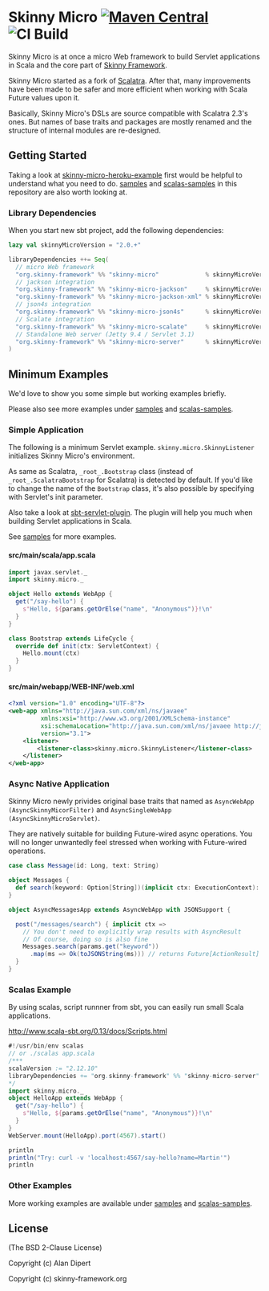 # Skinny Micro [![Maven Central](https://img.shields.io/maven-central/v/org.skinny-framework/skinny-micro_2.12.svg?label=Maven%20Central)](http://search.maven.org/#search%7Cga%7C1%7Cg%3A%22org.skinny-framework%22%20a%3A%22skinny-micro_2.12%22) ![CI Build](https://github.com/skinny-framework/skinny-micro/workflows/CI%20Build/badge.svg)

Skinny Micro is at once a micro Web framework to build Servlet applications in Scala and the core part of [Skinny Framework](http://skinny-framework.org/).

Skinny Micro started as a fork of [Scalatra](http://scalatra.org/). After that, many improvements have been made to be safer and more efficient when working with Scala Future values upon it.

Basically, Skinny Micro's DSLs are source compatible with Scalatra 2.3's ones. But names of base traits and packages are mostly renamed and the structure of internal modules are re-designed.

## Getting Started

Taking a look at [skinny-micro-heroku-example](https://github.com/skinny-framework/skinny-micro-heroku-example) first would be helpful to understand what you need to do. [samples](https://github.com/skinny-framework/skinny-micro/tree/master/samples) and [scalas-samples](https://github.com/skinny-framework/skinny-micro/tree/master/scalas-samples) in this repository are also worth looking at.

### Library Dependencies

When you start new sbt project, add the following dependencies:

```scala
lazy val skinnyMicroVersion = "2.0.+"

libraryDependencies ++= Seq(
  // micro Web framework
  "org.skinny-framework" %% "skinny-micro"             % skinnyMicroVersion,
  // jackson integration
  "org.skinny-framework" %% "skinny-micro-jackson"     % skinnyMicroVersion,
  "org.skinny-framework" %% "skinny-micro-jackson-xml" % skinnyMicroVersion,
  // json4s integration
  "org.skinny-framework" %% "skinny-micro-json4s"      % skinnyMicroVersion,
  // Scalate integration
  "org.skinny-framework" %% "skinny-micro-scalate"     % skinnyMicroVersion,
  // Standalone Web server (Jetty 9.4 / Servlet 3.1)
  "org.skinny-framework" %% "skinny-micro-server"      % skinnyMicroVersion
)
```

## Minimum Examples

We'd love to show you some simple but working examples briefly.

Please also see more examples under [samples](https://github.com/skinny-framework/skinny-micro/tree/master/samples) and [scalas-samples](https://github.com/skinny-framework/skinny-micro/tree/master/scalas-samples).

### Simple Application

The following is a minimum Servlet example. `skinny.micro.SkinnyListener` initializes Skinny Micro's environment.

As same as Scalatra, `_root_.Bootstrap` class (instead of `_root_.ScalatraBootstrap` for Scalatra) is detected by default. If you'd like to change the name of the `Bootstrap` class, it's also possible by specifying with Servlet's init parameter.

Also take a look at [sbt-servlet-plugin](https://github.com/skinny-framework/sbt-servlet-plugin). The plugin will help you much when building Servlet applications in Scala.

See [samples](https://github.com/skinny-framework/skinny-micro/tree/master/samples) for more examples.

#### src/main/scala/app.scala

```scala
import javax.servlet._
import skinny.micro._

object Hello extends WebApp {
  get("/say-hello") {
    s"Hello, ${params.getOrElse("name", "Anonymous")}!\n"
  }
}

class Bootstrap extends LifeCycle {
  override def init(ctx: ServletContext) {
    Hello.mount(ctx)
  }
}
```

#### src/main/webapp/WEB-INF/web.xml

```xml
<?xml version="1.0" encoding="UTF-8"?>
<web-app xmlns="http://java.sun.com/xml/ns/javaee"
         xmlns:xsi="http://www.w3.org/2001/XMLSchema-instance"
         xsi:schemaLocation="http://java.sun.com/xml/ns/javaee http://java.sun.com/xml/ns/javaee/web-app_3_1.xsd"
         version="3.1">
    <listener>
        <listener-class>skinny.micro.SkinnyListener</listener-class>
    </listener>
</web-app>
```

### Async Native Application

Skinny Micro newly privides original base traits that named as `AsyncWebApp (AsyncSkinnyMicorFilter)` and `AsyncSingleWebApp (AsyncSkinnyMicroServlet)`.

They are natively suitable for building Future-wired async operations. You will no longer unwantedly feel stressed when working with Future-wired operations.

```scala
case class Message(id: Long, text: String)

object Messages {
  def search(keyword: Option[String])(implicit ctx: ExecutionContext): Future[Seq[Message]]
}

object AsyncMessagesApp extends AsyncWebApp with JSONSupport {

  post("/messages/search") { implicit ctx =>
    // You don't need to explicitly wrap results with AsyncResult
    // Of course, doing so is also fine
    Messages.search(params.get("keyword"))
      .map(ms => Ok(toJSONString(ms))) // returns Future[ActionResult]
  }
}
```

### Scalas Example

By using scalas, script runnner from sbt, you can easily run small Scala applications.

http://www.scala-sbt.org/0.13/docs/Scripts.html

```scala
#!/usr/bin/env scalas
// or ./scalas app.scala
/***
scalaVersion := "2.12.10"
libraryDependencies += "org.skinny-framework" %% "skinny-micro-server" % "2.0.+"
*/
import skinny.micro._
object HelloApp extends WebApp {
  get("/say-hello") {
    s"Hello, ${params.getOrElse("name", "Anonymous")}!\n"
  }
}
WebServer.mount(HelloApp).port(4567).start()

println
println("Try: curl -v 'localhost:4567/say-hello?name=Martin'")
println
```

### Other Examples

More working examples are available under [samples](https://github.com/skinny-framework/skinny-micro/tree/master/samples) and [scalas-samples](https://github.com/skinny-framework/skinny-micro/tree/master/scalas-samples).

## License

(The BSD 2-Clause License)

Copyright (c) Alan Dipert

Copyright (c) skinny-framework.org

